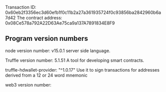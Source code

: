 
Transaction ID: 0x60eb2f3356ec3d60efb1f0c11b2a27a361935724f0c93856ba2842960b6a7d42
The contract address: 0x08Ce578a792A22D63Ae75ca9a137A7891834E8F9

Program version numbers
----
node version number: v15.0.1
 server side language.

Truffle version number: 5.1.51
 A tool for developing smart contracts.

truffle-hdwallet-provider: "^1.0.17"
 Use it to sign transactions for addresses derived from a 12 or 24 word mnemonic

 web3 version number: 